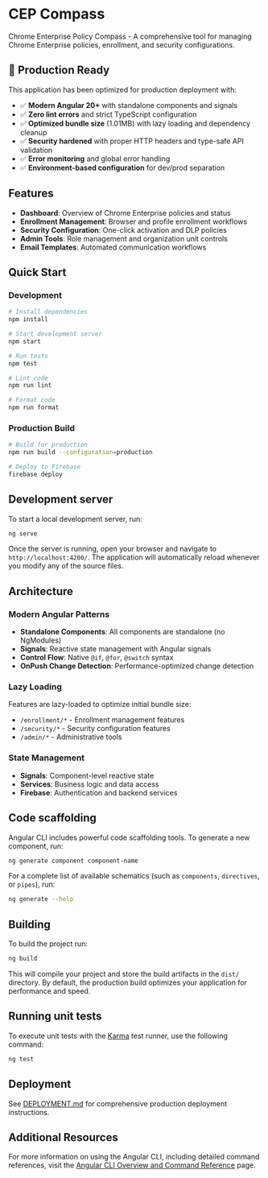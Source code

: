 # CEP Compass

Chrome Enterprise Policy Compass - A comprehensive tool for managing Chrome Enterprise policies, enrollment, and security configurations.

## 🚀 Production Ready

This application has been optimized for production deployment with:

- ✅ **Modern Angular 20+** with standalone components and signals
- ✅ **Zero lint errors** and strict TypeScript configuration
- ✅ **Optimized bundle size** (1.01MB) with lazy loading and dependency cleanup
- ✅ **Security hardened** with proper HTTP headers and type-safe API validation
- ✅ **Error monitoring** and global error handling
- ✅ **Environment-based configuration** for dev/prod separation

## Features

- **Dashboard**: Overview of Chrome Enterprise policies and status
- **Enrollment Management**: Browser and profile enrollment workflows
- **Security Configuration**: One-click activation and DLP policies
- **Admin Tools**: Role management and organization unit controls
- **Email Templates**: Automated communication workflows

## Quick Start

### Development

```bash
# Install dependencies
npm install

# Start development server
npm start

# Run tests
npm test

# Lint code
npm run lint

# Format code
npm run format
```

### Production Build

```bash
# Build for production
npm run build --configuration=production

# Deploy to Firebase
firebase deploy
```

## Development server

To start a local development server, run:

```bash
ng serve
```

Once the server is running, open your browser and navigate to `http://localhost:4200/`. The application will automatically reload whenever you modify any of the source files.

## Architecture

### Modern Angular Patterns

- **Standalone Components**: All components are standalone (no NgModules)
- **Signals**: Reactive state management with Angular signals
- **Control Flow**: Native `@if`, `@for`, `@switch` syntax
- **OnPush Change Detection**: Performance-optimized change detection

### Lazy Loading

Features are lazy-loaded to optimize initial bundle size:

- `/enrollment/*` - Enrollment management features
- `/security/*` - Security configuration features
- `/admin/*` - Administrative tools

### State Management

- **Signals**: Component-level reactive state
- **Services**: Business logic and data access
- **Firebase**: Authentication and backend services

## Code scaffolding

Angular CLI includes powerful code scaffolding tools. To generate a new component, run:

```bash
ng generate component component-name
```

For a complete list of available schematics (such as `components`, `directives`, or `pipes`), run:

```bash
ng generate --help
```

## Building

To build the project run:

```bash
ng build
```

This will compile your project and store the build artifacts in the `dist/` directory. By default, the production build optimizes your application for performance and speed.

## Running unit tests

To execute unit tests with the [Karma](https://karma-runner.github.io) test runner, use the following command:

```bash
ng test
```

## Deployment

See [DEPLOYMENT.md](./DEPLOYMENT.md) for comprehensive production deployment instructions.

## Additional Resources

For more information on using the Angular CLI, including detailed command references, visit the [Angular CLI Overview and Command Reference](https://angular.dev/tools/cli) page.
